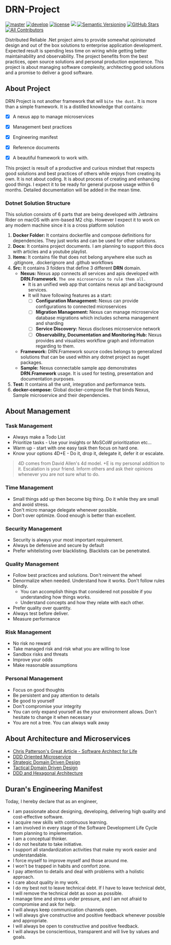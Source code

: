 # DRN-Project
[![master](https://github.com/duranserkan/DRN-Project/actions/workflows/master.yml/badge.svg?branch=master)](https://github.com/duranserkan/DRN-Project/actions/workflows/master.yml)
[![develop](https://github.com/duranserkan/DRN-Project/actions/workflows/develop.yml/badge.svg?branch=develop)](https://github.com/duranserkan/DRN-Project/actions/workflows/develop.yml)
[![license](https://img.shields.io/github/license/duranserkan/DRN-Project?color=blue)](https://github.com/duranserkan/DRN-Project/blob/master/LICENSE)
[![](https://img.shields.io/badge/Docs-GitHub%20wiki-brightgreen)](https://github.com/duranserkan/DRN-Project/wiki)
[![Semantic Versioning](https://img.shields.io/badge/semver-2.0.0-3D9FE0.svg)](https://semver.org/)
[![GitHub Stars](https://img.shields.io/github/stars/duranserkan/DRN-Project?label=github%20stars)](https://github.com/duranserkan/DRN-Project/stargazers/)
[![All Contributors](https://img.shields.io/github/contributors/duranserkan/DRN-Project.svg)](https://GitHub.com/duranserkan/DRN-Project/graphs/contributors)

Distributed Reliable .Net project aims to provide somewhat opinionated design and out of the box solutions to enterprise application development. 
Expected result is spending less time on wiring while getting better maintainability and observability.
The project benefits from the best practices, open source solutions and personal production experience.
This project is about managing software complexity, architecting good solutions and a promise to deliver a good software.

## About Project
DRN Project is not another framework that will `bite the dust.` It is more than a simple framework. It is a distilled knowledge that contains:
- [X] A nexus app to manage microservices
- [X] Management best practices
- [X] Engineering manifest
- [X] Reference documents
- [X] A beautiful framework to work with.


This project is result of a productive and curious mindset that respects good solutions and best practices of others while enjoys from creating its own.
It is not about coding. It is about process of creating and enhancing good things. I expect it to be ready for general purpose usage within 6 months. 
Detailed documentation will be added in the mean time.


### Dotnet Solution Structure
This solution consists of 6 parts that are being developed with Jetbrains Rider on macOS with arm-based M2 chip. However I expect it to work on any modern machine since it is a cross platform solution
1. **Docker Folder:** It contains dockerfile and compose definitions for dependencies. They just works and can be used for other solutions.
2. **Docs:** It contains project documents. I am planning to support this docs with articles and a youtube playlist.
3. **Items:** It contains file that does not belong anywhere else such as .gitignore, .dockerignore and .github workflows
4. **Src:** It contains 3 folders that define 3 different **DRN** domain.
   * **Nexus:** Nexus app connects all services and apis developed with **DRN.Framework**.
     `The one microservice to rule them all.`
      * It is an unified web app that contains nexus api and background services.
      * It will have following features as a start:
        - [ ] **Configuration Management:** Nexus can provide configurations to connected microservices
        - [ ] **Migration Management:** Nexus can manage microservice database migrations which includes schema management and sharding
        - [ ] **Service Discovery:** Nexus discloses microservice network
        - [ ] **Observability, Documentation and Monitoring Hub:** Nexus provides and visualizes workflow graph and information regarding to them.
   * **Framework:** DRN.Framework source codes belongs to generalized solutions that can be used within any dotnet project as nuget packages. 
   * **Sample:** Nexus connectable sample app demonstrates **DRN.Framework** usage. It is used for testing, presentation and documentation purposes.
5. **Test:** It contains all the unit, integration and performance tests.
6. **docker-compose:** Global docker-compose file that binds Nexus, Sample microservice and their dependencies.

## About Management
### Task Management
* Always make a Todo List
* Prioritize tasks - Use your insights or MoSCoW prioritization etc...
* Warm up - start with one easy task then focus on hard one.
* Know your options 4D+E - Do it, drop it, delegate it, defer it or escalate.
> 4D comes from David Allen's 4d model. +E is my personal addition to it. Escalation is your friend. Inform others and ask their opinions whenever you are not sure what to do.
### Time Management
* Small things add up then become big thing. Do it while they are small and avoid stress.
* Don't micro manage delegate whenever possible.
* Don't over optimize. Good enough is better than excellent.
### Security Management
* Security is always your most important requirement.
* Always be defensive and secure by default
* Prefer whitelisting over blacklisting. Blacklists can be penetrated.
### Quality Management
* Follow best practices and solutions. Don't reinvent the wheel
* Denormalize when needed. Understand how it works. Don't follow rules blindly. 
  * You can accomplish things that considered not possible if you understanding how things works.
  * Understand concepts and how they relate with each other.
* Prefer quality over quantity.
* Always test before deliver.
* Measure performance
### Risk Management
* No risk no reward
* Take managed risk and risk what you are willing to lose
* Sandbox risks and threats
* Improve your odds
* Make reasonable assumptions
### Personal Management
* Focus on good thoughts
* Be persistent and pay attention to details
* Be good to yourself
* Don't compromise your integrity
* You can only expand yourself as the your environment allows. Don't hesitate to change it when necessary 
* You are not a tree. You can always walk away

## About Architecture and Microservices
* [Chris Patterson's Great Article - Software Architect for Life](http://blog.phatboyg.com/2017/03/08/software-architect-for-life.html)
* [DDD Oriented Microservice](https://docs.microsoft.com/en-us/dotnet/architecture/microservices/microservice-ddd-cqrs-patterns/ddd-oriented-microservice)
* [Strategic Domain Driven Design](https://vaadin.com/blog/ddd-part-1-strategic-domain-driven-design)
* [Tactical Domain Driven Design](https://vaadin.com/blog/ddd-part-2-tactical-domain-driven-design)
* [DDD and Hexagonal Architecture](https://vaadin.com/blog/ddd-part-3-domain-driven-design-and-the-hexagonal-architecture)

## Duran's Engineering Manifest
Today, I hereby declare that as an engineer,
* I am passionate about designing, developing, delivering high quality and cost-effective software.
* I acquire new skills with continuous learning.
* I am involved in every stage of the Software Development Life Cycle from planning to implementation.
* I am a conceptual thinker.
* I do not hesitate to take initiative.
* I support all standardization activities that make my work easier and understandable.
* I force myself to improve myself and those around me.
* I won't be trapped in habits and comfort zone.
* I pay attention to details and deal with problems with a holistic approach.
* I care about quality in my work.
* I do my best not to leave technical debt. If I have to leave technical debt, I will remove the technical debt as soon as possible.
* I manage time and stress under pressure, and I am not afraid to compromise and ask for help.
* I will always keep communication channels open.
* I will always give constructive and positive feedback whenever possible and appropriate.
* I will always be open to constructive and positive feedback.
* I will always be conscientious, transparent and will live by values and goals.